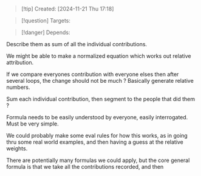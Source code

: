 
>[!tip] Created: [2024-11-21 Thu 17:18]

>[!question] Targets: 

>[!danger] Depends: 

Describe them as sum of all the individual contributions.

We might be able to make a normalized equation which works out relative attribution.

If we compare everyones contribution with everyone elses then after several loops, the change should not be much ?
Basically generate relative numbers.

Sum each individual contribution, then segment to the people that did them ?

Formula needs to be easily understood by everyone, easily interrogated.  Must be very simple. 

We could probably make some eval rules for how this works, as in going thru some real world examples, and then having a guess at the relative weights.

There are potentially many formulas we could apply, but the core general formula is that we take all the contributions recorded, and then 